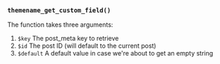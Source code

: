 ### `themename_get_custom_field()`

The function takes three arguments:

1. `$key` The post_meta key to retrieve
2. `$id` The post ID (will default to the current post)
3. `$default` A default value in case we're about to get an empty string